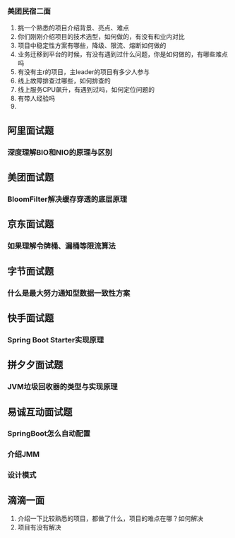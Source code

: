 ### 美团民宿二面
1. 挑一个熟悉的项目介绍背景、亮点、难点
2. 你们刚刚介绍项目的技术选型，如何做的，有没有和业内对比
3. 项目中稳定性方案有哪些，降级、限流、熔断如何做的
4. 业务迁移到平台的时候，有没有遇到过什么问题，你是如何做的，有哪些难点吗
5. 有没有主r的项目，主leader的项目有多少人参与
6. 线上故障排查过哪些，如何排查的
7. 线上服务CPU飙升，有遇到过吗，如何定位问题的
8. 有带人经验吗
9. 
## 阿里面试题
### 深度理解BIO和NIO的原理与区别
## 美团面试题
### BloomFilter解决缓存穿透的底层原理

## 京东面试题
### 如果理解令牌桶、漏桶等限流算法
## 字节面试题
### 什么是最大努力通知型数据一致性方案
## 快手面试题
### Spring Boot Starter实现原理
## 拼夕夕面试题
### JVM垃圾回收器的类型与实现原理

## 易诚互动面试题

### SpringBoot怎么自动配置

### 介绍JMM

### 设计模式

## 滴滴一面
1. 介绍一下比较熟悉的项目，都做了什么，项目的难点在哪？如何解决
2. 项目有没有解决